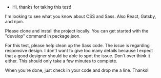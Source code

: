 * Hi, thanks for taking this test!

I'm looking to see what you know about CSS and Sass. Also React, Gatsby, and npm.

Please clone and install the project locally. You can get started with the "develop" command in package.json.

For this test, please help clean up the Sass code. The issue is regarding responsive design. I don't want to give too many details because I expect that a good designer should be able to spot the issue. Don't over think it either. This should only take a few minutes to complete.

When you're done, just check in your code and drop me a line. Thanks!
